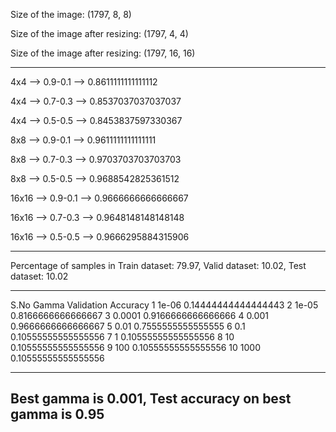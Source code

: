 Size of the image: (1797, 8, 8)

Size of the image  after resizing: (1797, 4, 4)

Size of the image after resizing: (1797, 16, 16)

--------------------------------------------------
4x4 --> 0.9-0.1 --> 0.8611111111111112

4x4 --> 0.7-0.3 --> 0.8537037037037037

4x4 --> 0.5-0.5 --> 0.8453837597330367

8x8 --> 0.9-0.1 --> 0.9611111111111111

8x8 --> 0.7-0.3 --> 0.9703703703703703

8x8 --> 0.5-0.5 --> 0.9688542825361512

16x16 --> 0.9-0.1 --> 0.9666666666666667

16x16 --> 0.7-0.3 --> 0.9648148148148148

16x16 --> 0.5-0.5 --> 0.9666295884315906

--------------------------------------------------
Percentage of samples in Train dataset: 79.97,        Valid dataset: 10.02,        Test dataset: 10.02


----  ------  -------------------
S.No  Gamma   Validation Accuracy
1     1e-06   0.14444444444444443
2     1e-05   0.8166666666666667
3     0.0001  0.9166666666666666
4     0.001   0.9666666666666667
5     0.01    0.7555555555555555
6     0.1     0.10555555555555556
7     1       0.10555555555555556
8     10      0.10555555555555556
9     100     0.10555555555555556
10    1000    0.10555555555555556
----  ------  -------------------
Best gamma is 0.001, Test accuracy on best gamma is 0.95
--------------------------------------------------